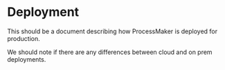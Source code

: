 # Deployment

This should be a document describing how ProcessMaker is deployed for production.

We should note if there are any differences between cloud and on prem deployments.

